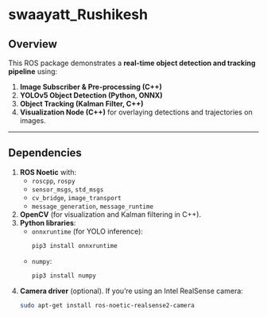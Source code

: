 # swaayatt_Rushikesh

## Overview
This ROS package demonstrates a **real-time object detection and tracking pipeline** using:
1. **Image Subscriber & Pre-processing (C++)**  
2. **YOLOv5 Object Detection (Python, ONNX)**  
3. **Object Tracking (Kalman Filter, C++)**  
4. **Visualization Node (C++)** for overlaying detections and trajectories on images.  

---

## Dependencies

1. **ROS Noetic** with:
   - `roscpp`, `rospy`
   - `sensor_msgs`, `std_msgs`
   - `cv_bridge`, `image_transport`
   - `message_generation`, `message_runtime`
2. **OpenCV** (for visualization and Kalman filtering in C++).
3. **Python libraries**:
   - `onnxruntime` (for YOLO inference):  
     ```bash
     pip3 install onnxruntime
     ```
   - `numpy`:  
     ```bash
     pip3 install numpy
     ```
4. **Camera driver** (optional). If you’re using an Intel RealSense camera:
   ```bash
   sudo apt-get install ros-noetic-realsense2-camera
